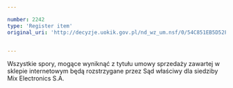 ```yaml
---

number: 2242
type: 'Register item'
original_uri: 'http://decyzje.uokik.gov.pl/nd_wz_um.nsf/0/54C851EB5D52F184C125784700410741?OpenDocument'


---
```


Wszystkie spory, mogące wyniknąć z tytułu umowy sprzedaży zawartej w sklepie internetowym będą rozstrzygane przez Sąd właściwy dla siedziby Mix Electronics S.A.
